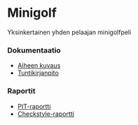 # Minigolf

Yksinkertainen yhden pelaajan minigolfpeli

### Dokumentaatio

* [Aiheen kuvaus](dokumentaatio/aiheenKuvausJaRakenne.md)
* [Tuntikirjanpito](dokumentaatio/tuntikirjanpito.md)

### Raportit

* [PIT-raportti](https://htmlpreview.github.io/?https://github.com/yussiv/Minigolf/blob/master/dokumentaatio/checkstyle-raportti/checkstyle.html)
* [Checkstyle-raportti](https://htmlpreview.github.io/?https://github.com/yussiv/Minigolf/blob/master/dokumentaatio/pit-raportti/index.html)